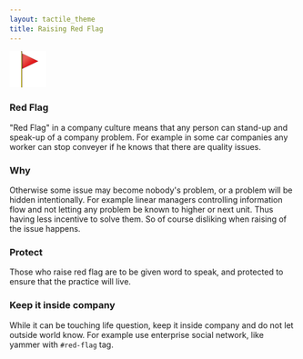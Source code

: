 ```yaml
---
layout: tactile_theme
title: Raising Red Flag
---
```


![](images/red-flag.png)

### Red Flag

"Red Flag" in a company culture means that any person can stand-up and speak-up of a company problem.
For example in some car companies any worker can stop conveyer if he knows that there are quality issues.

### Why

Otherwise some issue may become nobody's problem, or a problem will be hidden intentionally. 
For example linear managers controlling information flow and not letting any problem be known to higher or next unit.
Thus having less incentive to solve them. So of course disliking when raising of the issue happens.

### Protect

Those who raise red flag are to be given word to speak,
and protected to ensure that the practice will live. 

### Keep it inside company

While it can be touching life question, keep it inside company and do not let outside world know.
For example use enterprise social network, like yammer  with `#red-flag` tag.
